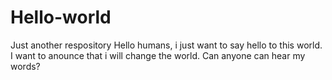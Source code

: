 # Hello-world
Just another respository
Hello humans,
i just want to say hello to this world. I want to anounce that i will change the world. Can anyone can hear my words?
